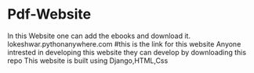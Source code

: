 # Pdf-Website
In this Website one can add the ebooks and download it.
lokeshwar.pythonanywhere.com #this is the link for this website 
Anyone intrested in developing this website they can develop by downloading this repo
This website is built using Django,HTML,Css
